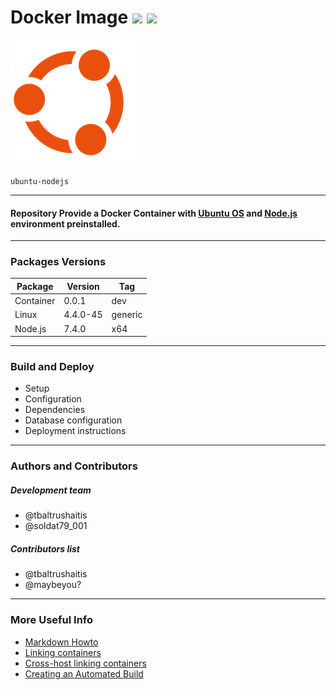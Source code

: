 # Docker Image [![](https://images.microbadger.com/badges/version/tbaltrushaitis/ubuntu-nodejs.svg)](https://microbadger.com/images/tbaltrushaitis/ubuntu-nodejs) [![](https://images.microbadger.com/badges/image/tbaltrushaitis/ubuntu-nodejs.svg)](https://microbadger.com/images/tbaltrushaitis/ubuntu-nodejs)

![Ubuntu Logo](https://raw.githubusercontent.com/docker-library/docs/01c12653951b2fe592c1f93a13b4e289ada0e3a1/ubuntu/logo.png)

`ubuntu-nodejs`

--------

#### Repository Provide a Docker Container with [Ubuntu OS](https://www.ubuntu.com "Ubuntu official") and [Node.js](https://nodejs.org "Node Foundation") environment preinstalled. ####

--------

### Packages Versions ###

 Package | Version  | Tag
---------|----------|-----
Container | 0.0.1 | dev
Linux   | 4.4.0-45 | generic
Node.js | 7.4.0 | x64

--------

### Build and Deploy ###

* Setup
* Configuration
* Dependencies
* Database configuration
* Deployment instructions

--------

### Authors and Contributors ###

##### Development team #####
  + @tbaltrushaitis
  + @soldat79_001

##### Contributors list #####
  + @tbaltrushaitis
  + @maybeyou?

--------

### More Useful Info ###

 - [Markdown Howto](https://bitbucket.org/tutorials/markdowndemo)
 - [Linking containers](https://docs.docker.com/engine/userguide/networking/default_network/dockerlinks.md)
 - [Cross-host linking containers](https://docs.docker.com/engine/admin/ambassador_pattern_linking.md)
 - [Creating an Automated Build](https://docs.docker.com/docker-hub/builds/)
